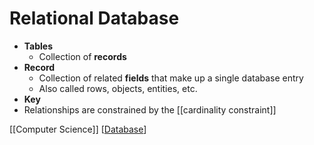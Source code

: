 # Relational Database

- **Tables**
  - Collection of **records**
- **Record**
  - Collection of related **fields** that make up a single database entry
  - Also called rows, objects, entities, etc.
- **Key**
- Relationships are constrained by the [[cardinality constraint]]

[[Computer Science]] [[Database]]

[//begin]: # "Autogenerated link references for markdown compatibility"
[cardinality-constraint]: cardinality-constraint "Cardinality Constraint"
[computer-science]: computer-science "Computer Science"
[database]: database "Database"
[//end]: # "Autogenerated link references"